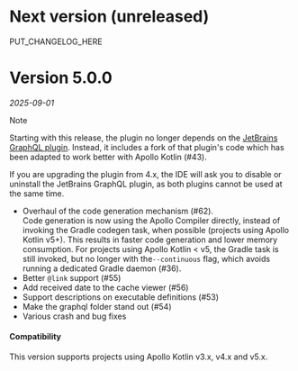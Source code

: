 # Next version (unreleased)

PUT_CHANGELOG_HERE

# Version 5.0.0

_2025-09-01_

> [!NOTE]
> Starting with this release, the plugin no longer depends on the [JetBrains GraphQL plugin](https://plugins.jetbrains.com/plugin/8097-graphql).
> Instead, it includes a fork of that plugin's code which has been adapted to work better with Apollo Kotlin (#43).
>
> If you are upgrading the plugin from 4.x, the IDE will ask you to disable or uninstall the JetBrains GraphQL plugin,
> as both plugins cannot be used at the same time.

- Overhaul of the code generation mechanism (#62).<br>
  Code generation is now using the Apollo Compiler directly, instead of
  invoking the Gradle codegen task, when possible (projects using Apollo Kotlin v5+). This results in faster code generation
  and lower memory consumption. For projects using Apollo Kotlin < v5, the Gradle task is still invoked, but no longer with
  the`--continuous` flag, which avoids running a dedicated Gradle daemon (#36).
- Better `@link` support (#55)
- Add received date to the cache viewer (#56)
- Support descriptions on executable definitions (#53)
- Make the graphql folder stand out (#54)
- Various crash and bug fixes

#### Compatibility

This version supports projects using Apollo Kotlin v3.x, v4.x and v5.x.
